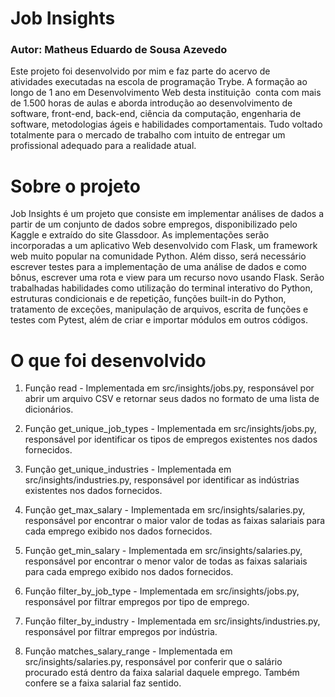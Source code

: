 # Job Insights
### Autor: Matheus Eduardo de Sousa Azevedo

Este projeto foi desenvolvido por mim e faz parte do acervo de atividades executadas na escola de programação Trybe. A formação ao longo de 1 ano em Desenvolvimento Web desta instituição  conta com mais de 1.500 horas de aulas e aborda introdução ao desenvolvimento de software, front-end, back-end, ciência da computação, engenharia de software, metodologias ágeis e habilidades comportamentais. Tudo voltado totalmente para o mercado de trabalho com intuito de entregar um profissional adequado para a realidade atual. 

# Sobre o projeto

Job Insights é um projeto que consiste em implementar análises de dados a partir de um conjunto de dados sobre empregos, disponibilizado pelo Kaggle e extraído do site Glassdoor. As implementações serão incorporadas a um aplicativo Web desenvolvido com Flask, um framework web muito popular na comunidade Python. Além disso, será necessário escrever testes para a implementação de uma análise de dados e como bônus, escrever uma rota e view para um recurso novo usando Flask. Serão trabalhadas habilidades como utilização do terminal interativo do Python, estruturas condicionais e de repetição, funções built-in do Python, tratamento de exceções, manipulação de arquivos, escrita de funções e testes com Pytest, além de criar e importar módulos em outros códigos.

# O que foi desenvolvido

1.  Função read - Implementada em src/insights/jobs.py, responsável por abrir um arquivo CSV e retornar seus dados no formato de uma lista de dicionários.
    
2.  Função get_unique_job_types - Implementada em src/insights/jobs.py, responsável por identificar os tipos de empregos existentes nos dados fornecidos.
    
3.  Função get_unique_industries - Implementada em src/insights/industries.py, responsável por identificar as indústrias existentes nos dados fornecidos.
    
4.  Função get_max_salary - Implementada em src/insights/salaries.py, responsável por encontrar o maior valor de todas as faixas salariais para cada emprego exibido nos dados fornecidos.
    
5.  Função get_min_salary - Implementada em src/insights/salaries.py, responsável por encontrar o menor valor de todas as faixas salariais para cada emprego exibido nos dados fornecidos.
    
6.  Função filter_by_job_type - Implementada em src/insights/jobs.py, responsável por filtrar empregos por tipo de emprego.
    
7.  Função filter_by_industry - Implementada em src/insights/industries.py, responsável por filtrar empregos por indústria.
    
8.  Função matches_salary_range - Implementada em src/insights/salaries.py, responsável por conferir que o salário procurado está dentro da faixa salarial daquele emprego. Também confere se a faixa salarial faz sentido.
